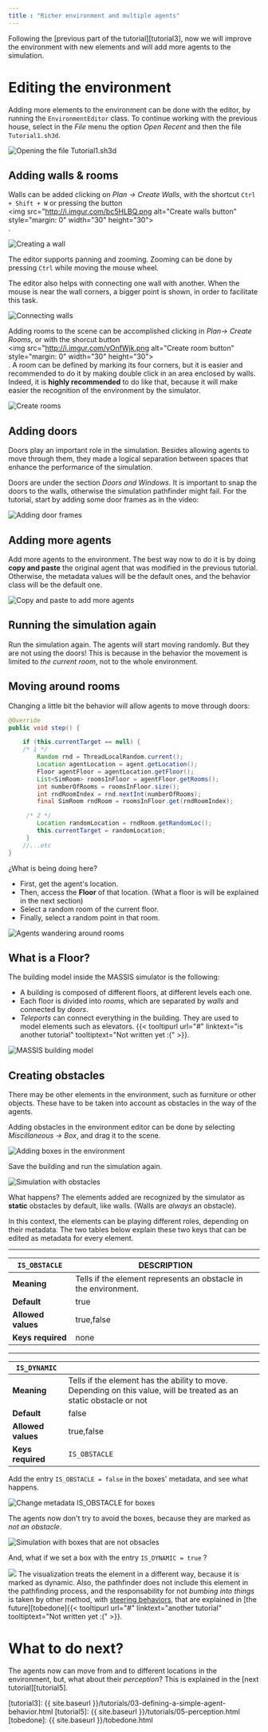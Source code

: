 ```yaml
---
title : "Richer environment and multiple agents"
---
```


Following the  [previous part of the tutorial][tutorial3], now we will improve the environment with new elements and  will add more agents to the simulation.


# Editing the environment

Adding more elements to the environment can be done with the editor, by running the `EnvironmentEditor` class.
To continue working with the previous house, select in the  _File_ menu the option _Open Recent_ and then the file `Tutorial1.sh3d`.

![Opening the file Tutorial1.sh3d](http://i.imgur.com/5JPhrUn.gif)

## Adding walls & rooms

Walls can be added clicking on _Plan -> Create Walls_, with the shortcut `Ctrl + Shift + W` or pressing the button <span style="display: inline-block"><img src="http://i.imgur.com/bc5HLBQ.png alt="Create walls button" style="margin: 0" width="30" height="30"></span>.

![Creating a wall](http://i.imgur.com/42HAACQ.gif)

The editor supports panning and zooming. Zooming can be done by pressing `Ctrl` while moving the mouse wheel. 

The editor also helps with connecting one wall with another. When the mouse is near the wall corners, a bigger point is shown, in order to facilitate this task.

![Connecting walls](http://i.imgur.com/ig7DusU.gif)

Adding rooms to the scene can be accomplished clicking in _Plan-> Create Rooms_, or with the shorcut button 
<span style="display: inline-block"><img src="http://i.imgur.com/vOnfWjk.png alt="Create room button" style="margin: 0" width="30" height="30"></span>. 
A room can be defined by marking its four corners, but it is easier and recommended to do it by making double click in an area enclosed by walls. Indeed, it is **highly recommended** to do like that, because it will make easier the  recognition of the environment by the simulator.

![Create rooms](http://i.imgur.com/busq3sch.gif)

## Adding doors

Doors play an important role in the simulation. Besides allowing agents to move through them, they made a logical separation between spaces that enhance the performance of the simulation.

Doors are under the section _Doors and Windows_. It is important to snap the doors to the walls, otherwise the simulation pathfinder might fail. For the tutorial, start by adding some door frames as in the video:

![Adding door frames](http://i.imgur.com/dzvD847.gif)

## Adding more agents

Add more agents to the environment. The best way now to do it is by doing **copy and paste** the original agent that was modified in the previous tutorial. Otherwise, the metadata values will be the default ones, and the behavior class will be the default one.

![Copy and paste to add more agents](http://i.imgur.com/vriBsoA.gif)


## Running the simulation again

Run the simulation again. The agents will start moving randomly. But they are not using the doors! This is because in the behavior the movement is limited to _the current room_, not to the whole environment.

## Moving around rooms

Changing a little bit the behavior will allow agents to move through doors:

```java
@Override
public void step() {

    if (this.currentTarget == null) {
    /* 1 */
        Random rnd = ThreadLocalRandom.current();
        Location agentLocation = agent.getLocation();
        Floor agentFloor = agentLocation.getFloor();
        List<SimRoom> roomsInFloor = agentFloor.getRooms();
        int numberOfRooms = roomsInFloor.size();
        int rndRoomIndex = rnd.nextInt(numberOfRooms);
        final SimRoom rndRoom = roomsInFloor.get(rndRoomIndex);

     /* 2 */ 
        Location randomLocation = rndRoom.getRandomLoc();
        this.currentTarget = randomLocation;
     }
    //...etc
}
```

¿What is being doing here?

- First, get the agent's location.
- Then,  access the **Floor** of that location. (What a floor is will be explained in the next section)
- Select a random room of the current floor.
- Finally, select a random point in that room.

![Agents wandering around rooms](http://i.imgur.com/w5GfLJT.gif)

## What is a Floor?

The building model inside the MASSIS simulator is the following:

- A building is composed of different floors, at different levels each one.
- Each floor is divided into _rooms_, which are separated by _walls_ and connected by _doors_.
- _Teleports_ can connect everything in the building. They are used to model elements such as elevators. {{< tooltipurl url="#" linktext="is another tutorial" tooltiptext="Not written yet :(" >}}.

![MASSIS building model](http://i.imgur.com/HRzd8cD.png)

## Creating obstacles

There may be other elements in the environment, such as furniture or other objects. These have to be taken into account as obstacles in the way of the agents. 

Adding obstacles in the environment editor can be done by selecting _Miscillaneous -> Box_, and drag it to the scene.

![Adding boxes in the environment](http://i.imgur.com/oIAeeED.gif)

Save the building and run the simulation again.

![Simulation with obstacles](http://i.imgur.com/SCqpt8D.gif)

What happens? The elements added are recognized by the simulator as **static** obstacles by default, like walls. (Walls are _always_ an obstacle).

In this context, the elements can be playing different roles, depending on their metadata. The two tables below explain these two keys that can be edited as metadata for every element.

- - -

| `IS_OBSTACLE`      |  DESCRIPTION                                                    |
|--------------------|-----------------------------------------------------------------|
| **Meaning**        | Tells if the element represents an obstacle in the environment. |
| **Default**        | true                                                            |
| **Allowed values** | true,false                                                      |
| **Keys required**  | none                                                            |

- - -

| `IS_DYNAMIC`       |                                                                                                                     |
|--------------------|---------------------------------------------------------------------------------------------------------------------|
| **Meaning**        | Tells if the element has the ability to move. Depending on this value, will be treated as an static obstacle or not |
| **Default**        | false                                                                                                               |
| **Allowed values** | true,false                                                                                                          |
| **Keys required**  | `IS_OBSTACLE`                                                                                                       |


Add the entry `IS_OBSTACLE = false` in the boxes' metadata, and see what happens.

![Change metadata IS_OBSTACLE for boxes](http://i.imgur.com/mvnnlmv.gif)

The agents now don't try to avoid the boxes, because they are marked as _not an obstacle_.

![Simulation with boxes that are not obsacles](http://i.imgur.com/OjLZ6QT.gif)

And, what if we set a box with the entry `IS_DYNAMIC = true` ?

![](http://i.imgur.com/1nLgQ66.gif)
The visualization treats the element in a different way, because it is marked as dynamic. Also, the pathfinder does not include this element in the pathfinding process, and the responsability for not _bumbing into things_ is taken by other method, with [steering behaviors](http://www.red3d.com/cwr/steer/), that are explained in [the future][tobedone]{{< tooltipurl url="#" linktext="another tutorial" tooltiptext="Not written yet :(" >}}.


# What to do next?

The agents now can move from and to different locations in the environment, but, what about their _perception_? This is explained in the [next tutorial][tutorial5].



[tutorial3]: {{ site.baseurl }}/tutorials/03-defining-a-simple-agent-behavior.html
[tutorial5]: {{ site.baseurl }}/tutorials/05-perception.html
[tobedone]:  {{ site.baseurl }}/tobedone.html


